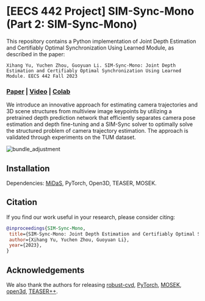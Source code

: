 # \[EECS 442 Project\] SIM-Sync-Mono (Part 2: SIM-Sync-Mono)

This repository contains a Python implementation of Joint Depth Estimation and Certifiably Optimal Synchronization Using Learned Module, as described in the paper:

`Xihang Yu, Yuchen Zhou, Guoyuan Li. SIM-Sync-Mono: Joint Depth Estimation and Certifiably Optimal Synchronization Using Learned Module. EECS 442 Fall 2023`

###  [Paper](https://arxiv.org/pdf/2012.05901.pdf) | [Video](https://www.youtube.com) | [Colab](https://colab.research.google.com/drive/1sE0VmWCuL6HUad3yXHEZoCvJKzAvINpz?authuser=1#scrollTo=_p7km19VLzx3)

We introduce an innovative approach for estimating camera trajectories and 3D scene structures from multiview image keypoints by utilizing a pretrained depth prediction network that efficiently separates camera pose estimation and depth fine-tuning and a SIM-Sync solver to optimally solve the structured problem of camera trajectory estimation. The approach is validated through experiments on the TUM dataset.

![bundle_adjustment](https://drive.google.com/uc?export=view&id=10VHFFIzCttl6t5LkRXRZZ0uXv3dI9G1D)


## Installation

Dependencies: [MiDaS](https://github.com/isl-org/MiDaS), PyTorch, Open3D, TEASER, MOSEK.


## Citation
If you find our work useful in your research, please consider citing:
```BibTeX
@inproceedings{SIM-Sync-Mono,
 title={SIM-Sync-Mono: Joint Depth Estimation and Certifiably Optimal Synchronization Using Learned Module},
 author={Xihang Yu, Yuchen Zhou, Guoyuan Li},
 year={2023},
}
```

## Acknowledgements
We also thank the authors for releasing [robust-cvd](https://robust-cvd.github.io/), [PyTorch](https://github.com/erikwijmans/Pointnet2_PyTorch), [MOSEK](https://www.mosek.com/), [open3d](http://www.open3d.org/), [TEASER++](https://github.com/MIT-SPARK/TEASER-plusplus).
